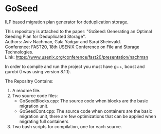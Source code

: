 # GoSeed
ILP based migration plan generator for deduplication storage.

This repository is attached to the paper: "GoSeed: Generating an Optimal Seeding Plan for Deduplicated Storage".<br/>
Authors: Aviv Nachman, Gala Yadgar and Sarai Sheinvald.<br/>
Conference: FAST20, 18th USENIX Conference on File and Storage Technologies.<br/>
Link: https://www.usenix.org/conference/fast20/presentation/nachman

In order to compile and run the project you must have g++, boost and gurobi (I was using version 8.1.1).

The Repositry Contains:
1. A readme file.
2. Two source code files:
   - GoSeedBlocks.cpp: The source code when blocks are the basic migration unit.
   - GoSeedCont.cpp: The source code when containers are the basic migration unit, there are few optimizations that can be applied when migrating full containers.
3. Two bash scripts for compilation, one for each source.
